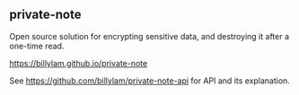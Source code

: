 ## private-note

Open source solution for encrypting sensitive data, and destroying it after a one-time read.

https://billylam.github.io/private-note

See https://github.com/billylam/private-note-api for API and its explanation.